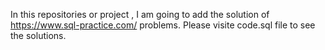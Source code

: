 In this repositories or project , I am going to add the solution of https://www.sql-practice.com/ problems.
Please visite code.sql file to see the solutions.
